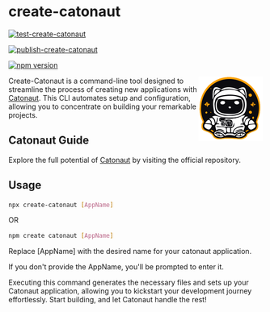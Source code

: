 # create-catonaut

[![test-create-catonaut](https://github.com/AminoffZ/create-catonaut/actions/workflows/create-catonaut-test.yml/badge.svg)](https://github.com/AminoffZ/create-catonaut/actions/workflows/create-catonaut-test.yml)

[![publish-create-catonaut](https://github.com/AminoffZ/create-catonaut/actions/workflows/publish.yml/badge.svg)](https://github.com/AminoffZ/create-catonaut/actions/workflows/publish.yml)

[![npm version](https://img.shields.io/npm/v/create-catonaut)](https://www.npmjs.com/package/create-catonaut)

<img src="https://github.com/AminoffZ/catonaut/blob/main/public/assets/images/icon128.png?raw=true" align="right" width="128" height="128" title="catonaut">

Create-Catonaut is a command-line tool designed to streamline the process of creating new applications with [Catonaut](https://github.com/AminoffZ/catonaut). This CLI automates setup and configuration, allowing you to concentrate on building your remarkable projects.

## Catonaut Guide

Explore the full potential of [Catonaut](https://github.com/AminoffZ/catonaut) by visiting the official repository.

## Usage

```bash
npx create-catonaut [AppName]
```

OR

```bash
npm create catonaut [AppName]
```

Replace [AppName] with the desired name for your catonaut application.

If you don't provide the AppName, you'll be prompted to enter it.

Executing this command generates the necessary files and sets up your Catonaut application, allowing you to kickstart your development journey effortlessly. Start building, and let Catonaut handle the rest!
